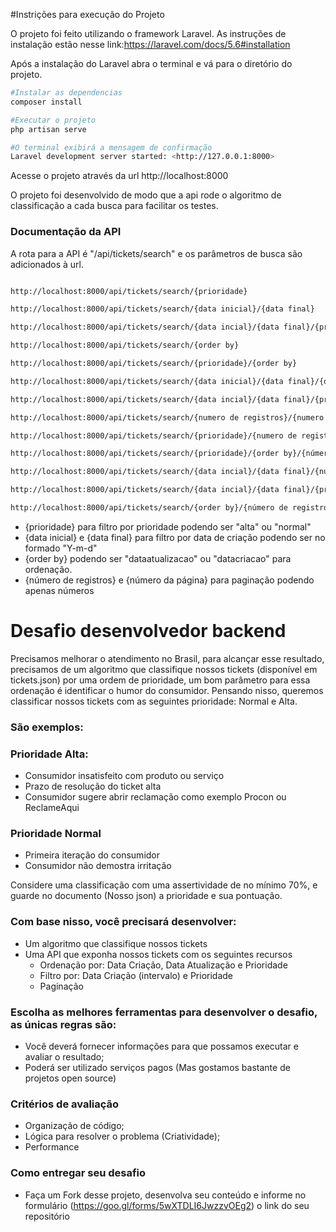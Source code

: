 #Instrições para execução do Projeto

O projeto foi feito utilizando o framework Laravel. As instruções de instalação estão nesse link:https://laravel.com/docs/5.6#installation

Após a instalação do Laravel abra o terminal e vá para o diretório do projeto.
```bash
#Instalar as dependencias
composer install

#Executar o projeto
php artisan serve

#O terminal exibirá a mensagem de confirmação
Laravel development server started: <http://127.0.0.1:8000> 
```

Acesse o projeto através da url http://localhost:8000

O projeto foi desenvolvido de modo que a api rode o algoritmo de classificação a cada busca para facilitar os testes.

### Documentação da API

A rota para a API é "/api/tickets/search" e os parâmetros de busca são adicionados à url.

```bash

http://localhost:8000/api/tickets/search/{prioridade}

http://localhost:8000/api/tickets/search/{data inicial}/{data final}

http://localhost:8000/api/tickets/search/{data incial}/{data final}/{prioridade}

http://localhost:8000/api/tickets/search/{order by}

http://localhost:8000/api/tickets/search/{prioridade}/{order by}

http://localhost:8000/api/tickets/search/{data inicial}/{data final}/{order by}

http://localhost:8000/api/tickets/search/{data incial}/{data final}/{prioridade}/{order by}

http://localhost:8000/api/tickets/search/{numero de registros}/{numero da página}

http://localhost:8000/api/tickets/search/{prioridade}/{numero de registros}/{numero da página}

http://localhost:8000/api/tickets/search/{prioridade}/{order by}/{número de registros}/{número da página}

http://localhost:8000/api/tickets/search/{data incial}/{data final}/{número de registros}/{número da página}

http://localhost:8000/api/tickets/search/{data incial}/{data final}/{prioridade}/{order by}

http://localhost:8000/api/tickets/search/{order by}/{número de registros}/{número da página}

```
- {prioridade} para filtro por prioridade podendo ser "alta" ou "normal"
- {data inicial} e {data final} para filtro por data de criação podendo ser no formado "Y-m-d"
- {order by} podendo ser "dataatualizacao" ou "datacriacao" para ordenação.
- {número de registros} e {número da página} para paginação podendo apenas números 

# Desafio desenvolvedor backend

Precisamos melhorar o atendimento no Brasil, para alcançar esse resultado, precisamos de um algoritmo que classifique
nossos tickets (disponível em tickets.json) por uma ordem de prioridade, um bom parâmetro para essa ordenação é identificar o humor do consumidor.
Pensando nisso, queremos classificar nossos tickets com as seguintes prioridade: Normal e Alta.

### São exemplos:

### Prioridade Alta:
- Consumidor insatisfeito com produto ou serviço
- Prazo de resolução do ticket alta
- Consumidor sugere abrir reclamação como exemplo Procon ou ReclameAqui
    
### Prioridade Normal
- Primeira iteração do consumidor
- Consumidor não demostra irritação

Considere uma classificação com uma assertividade de no mínimo 70%, e guarde no documento (Nosso json) a prioridade e sua pontuação.

### Com base nisso, você precisará desenvolver:
- Um algoritmo que classifique nossos tickets
- Uma API que exponha nossos tickets com os seguintes recursos
  - Ordenação por: Data Criação, Data Atualização e Prioridade
  - Filtro por: Data Criação (intervalo) e Prioridade
  - Paginação
        
### Escolha as melhores ferramentas para desenvolver o desafio, as únicas regras são:
- Você deverá fornecer informações para que possamos executar e avaliar o resultado;
- Poderá ser utilizado serviços pagos (Mas gostamos bastante de projetos open source)
    
### Critérios de avaliação
- Organização de código;
- Lógica para resolver o problema (Criatividade);
- Performance
    
### Como entregar seu desafio
- Faça um Fork desse projeto, desenvolva seu conteúdo e informe no formulário (https://goo.gl/forms/5wXTDLI6JwzzvOEg2) o link do seu repositório
